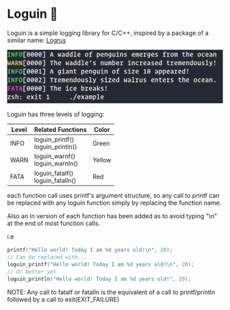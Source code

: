 # Loguin :penguin:
Loguin is a simple logging library for C/C++, inspired by a package of a similar name: [Logrus](https://github.com/sirupsen/logrus)

![](examples/loguin.jpg)

Loguin has three levels of logging:

| Level 	| Related Functions                   	| Color  	|
|-------	|-------------------------------------	|--------	|
| INFO  	| loguin_printf()<br>loguin_println() 	| Green  	|
| WARN  	| loguin_warnf()<br>loguin_warnln()   	| Yellow 	|
| FATA  	| loguin_fatalf()<br>loguin_fatalln() 	| Red    	|

each function call uses printf's argument structure, so any call to printf can be replaced with any loguin function simply by replacing the function name.

Also an ln version of each function has been added as to avoid typing "\n" at the end of most function calls. 

i.e
```c
printf("Hello world! Today I am %d years old!\n", 20);
// Can be replaced with...
loguin_printf("Hello world! Today I am %d years old!\n", 20);
// Or better yet
loguin_println("Hello world! Today I am %d years old!", 20);
```

NOTE: Any call to fatalf or fatalln is the equivalent of a call to printf/println followed by a call to exit(EXIT_FAILURE) 